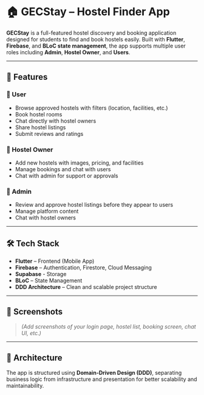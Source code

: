 # 🏠 GECStay – Hostel Finder App

**GECStay** is a full-featured hostel discovery and booking application designed for students to find and book hostels easily. Built with **Flutter**, **Firebase**, and **BLoC state management**, the app supports multiple user roles including **Admin**, **Hostel Owner**, and **Users**.

---

## 🚀 Features

### 👤 User
- Browse approved hostels with filters (location, facilities, etc.)
- Book hostel rooms
- Chat directly with hostel owners
- Share hostel listings
- Submit reviews and ratings

### 🏢 Hostel Owner
- Add new hostels with images, pricing, and facilities
- Manage bookings and chat with users
- Chat with admin for support or approvals

### 🔧 Admin
- Review and approve hostel listings before they appear to users
- Manage platform content
- Chat with hostel owners

---

## 🛠️ Tech Stack

- **Flutter** – Frontend (Mobile App)
- **Firebase** – Authentication, Firestore, Cloud Messaging
- **Supabase** - Storage
- **BLoC** – State Management
- **DDD Architecture** – Clean and scalable project structure

---

## 📸 Screenshots

> _(Add screenshots of your login page, hostel list, booking screen, chat UI, etc.)_

---

## 🧩 Architecture

The app is structured using **Domain-Driven Design (DDD)**, separating business logic from infrastructure and presentation for better scalability and maintainability.

